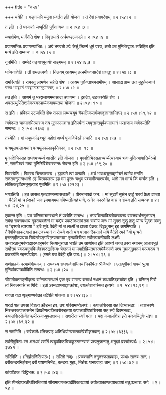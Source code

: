 +++
title = "०५४"

+++
यत्रेति । गङ्गामभि यमुना प्रवर्तत इति योजना । तं देशं प्रयागदेशम्  ॥  २।५४।२ ॥   

  

त इति । ते पश्यन्तो जग्मुरिति पूर्वेणान्वयः  ॥  २।५४।३  ॥   

  

यथाक्षेमेण, मार्गेणेति शेषः । निवृत्तमात्रे अर्धमण्डलकाले  ॥  २।५४।४  ॥   

  

प्रयागमभितः प्रयागस्याभितः । अग्रे भगवतो ऽग्रेः केतुं लिङगं धूमं पश्य, अतो ऽत्र मुनिर्भरद्वाजः सन्निहित इति मन्ये इति सम्बन्धः  ॥  २।५४।५  ॥   

  

नूनमिति । सम्भेदं गङ्गायमुनयोः सङ्गमम्  ॥  २।५४।६,७  ॥   

  

धन्विनाविति । तौ रामलक्ष्मणौ । निलयम् आश्रमम् तत्समीपवनप्रदेशं प्रापतुः  ॥  २।५४।८  ॥   

  

रामस्त्विति । रामस्तु लक्ष्मणेन सहेति शेषः । आश्रमं पूर्वोक्ताश्रमसमीपम् । आसाद्य प्राप्य ततः मुहूर्तमध्वानं गत्वा भरद्वाजं भरद्वाजाश्रममुपागमत्  ॥  २।५४।९  ॥   

  

तत इति । आश्रमं तु भरद्वाजाश्रममासाद्य उपागम्य । दूरादेव, उटजस्येति शेषः । अवतस्थुरितिश्लोकत्रयस्याप्येकवाक्यतया योजना  ॥  २।५४।१०  ॥   

  

स इति । प्रविश्य उटजमिति शेषः तपसा लब्धचश्रुषं त्रैकालिकसर्वजगद्वृत्तान्ताभिज्ञम्  ॥  २।५४।११,१२  ॥   

  

न्यवेदयत चात्मानमित्यारभ्य तत्र मूलफलाशना इतिपर्यन्तं स्ववृत्तान्तपूर्वकमात्मानं भरद्वाजाय न्यवेदयतेति सम्बन्धः  ॥  २।५४।१३१६  ॥   

  

तस्येति । गां मधुपर्काङ्गभूतं महोक्षं अर्घ्यं पूजाविधेरर्हं गन्धादि  ॥  २।५४।१७  ॥   

  

वन्यमूलफलाश्रयान् वन्यमूलफलप्रकृतिकान्  ॥  २।५४।१८  ॥   

  

मृगपक्षिभिस्सह राघवमभ्यर्च्य आसीन इति योजना । मृगपक्षिभिस्सहाभ्यर्च्येत्यस्यायं भावः मुनिप्रभावात्तिर्यञ्चो न, राममीश्वरं मत्वा मुनिनिर्विशेषास्सन्तः सेवन्त इति  ॥  २।५४।१९,२०  ॥   

  

चिरस्येति । चिरस्य चिरकालस्य । इहाश्रमे त्वां पश्यामि । अयं भावःचश्रुराद्यगोचरं त्वामेव मनसि सततमनुसन्दधानो ऽहं चिरकालस्य इह मम पुरतः चक्षुषा पश्यामीत्याश्चर्यम्, अतो मम भाग्यं किं वर्ण्यत इति । लौकिकदृष्टिमनुसृत्याह श्रुतमिति  ॥  २।५४।२१२३  ॥   

  

भगवन्निति । इत आसन्नः एतदाश्रमस्यासन्नवर्ती । पौरजानपदो जनः । मां सुदर्शं सुखेन द्रष्टुं शक्यं प्रेक्ष्य ज्ञात्वा । वैदेहीं मां च प्रेक्षको जनः इममाश्रममागमिष्यतीत्यहं मन्ये, अनेन कारणेनेह वासं न रोचय इति सम्बन्धः  ॥  २।५४।२४,२५  ॥   

  

एकान्त इति । यत्र यस्मिन्नाश्रमस्थाने तं पश्येति सम्बन्धः । भगवन्नित्यादिश्लोकत्रयस्य वास्तवार्थस्तुभगवन् सर्वज्ञ रावणवधार्थं गूढतयावतीर्णं मां यद्येवं प्रकटीकरोषि तदा सर्वोपि जनः मां सुदर्शं सुष्ठु द्रष्टुं योग्यं सुदर्शं विष्णुं च "दृश्यते त्वग्र्यया " इति श्रुतेः वैदेही मां च लक्ष्मीं च ज्ञात्वा प्रेक्षकः दिदृक्षुःसन् इह आगमिष्यति । तैनैवंविधप्रकटवासं प्रकटावस्थानं न रोचये अतो यत्र परमानन्दैकताने मयि वैदेही रमते "यो मृग्यते हस्तगृहीतपद्मया श्रियेतरैरङ्गविमृग्यमाणया" इत्यादिरीत्या सर्वैराश्रयणीयापि लक्ष्मीः अनवरतानुभवेप्यद्यारब्धानुभवेव नित्यानुरक्ता भवति तम् आश्रीयत इति आश्रयं जगत् तस्य स्थानम् आधारभूतं सर्वोत्तमं स्वरूपगुणविभवैर्ब्रह्मरुद्रादिभ्यः श्रेष्ठतमं मां ममातिप्रियतमस्त्वमेवैकान्ते पश्य गुह्याद्गुह्यतमं मत्स्वरूपं न प्रकटयेति रहस्योपदेशः । (रमते यत्र वैदेही इति पाठः )  ॥  २।५४।२६  ॥   

  

अर्थग्राहकं परमार्थबोधकम् । राघवस्य राघवत्वेनाभिनयं चिकीर्षतः श्रीविष्णोः । एतत्पूर्वोक्तं वाक्यं श्रुत्वा मुनिर्वाक्यमब्रवीदिति सम्बन्धः  ॥  २।५४।२७  ॥   

  

श्रीरामोक्तमङ्गीकृत्य रामेणाश्रमस्थानं पृष्ट इव रामस्य वासार्थं स्थानं कथयतिदशक्रोश इति । यस्मिन् गिरौ त्वं निवत्स्यसि स गिरिः । इतो ऽस्मदाश्रमाद्दशक्रोशः, दशक्रोशावस्थित इत्यर्थः  ॥  २।५४।२८,२९  ॥   

  

यावता यदा श्रृङ्गाण्यवेक्षते तदैवेति योजना  ॥  २।५४।३०  ॥   

  

शरदां शतं तपसा विहृत्य क्रीडन्त इव, तपः परिसमाप्येत्यर्थः । कपालशिरसा सह दिवमारूढाः । तपश्चरणे निरन्तरकपालासनेन क्षिप्रक्षीणत्वक्च्छिरोरुहतया कपालावशिष्टशिरसा सह सर्वे दिवमारूढाः, कपालशिरसेत्येतच्छरीरस्याप्युपलक्षणम् । सशरीराः स्वर्गं गताः । यद्वा कपालशिरा इति कस्यचिदृषेः संज्ञा  ॥  २।५४।३१,३२  ॥   

  

स राममिति । सर्वकामैः प्रतिजग्राह अतिथियोग्यसत्कारैर्वशीकृतवान्  ॥  २।५४।३३३६  ॥   

  

शर्वरीमुषिताः स्म अतःपरं वसतिं त्वदुपदिष्टचित्रकूटगमनवासं प्रत्यनुजानातु अनुज्ञां प्रयच्छेत्यर्थः  ॥  २।५४।३७४१  ॥   

  

सरिदिति । (निर्झरानिति पाठः ) । सरितो नद्यः । प्रस्रवणानि तनुतरजलप्रवाहाः, प्रस्थाः सानवः तान् । दरीकन्दरनिर्झरान् दरी पाषाणनिर्भेदः, कन्दराः गुहाः, निर्झराः घनप्रवाहाः तान्  ॥  २।५४।४२  ॥   

  

कोयष्टिकः टिट्टिभकः  ॥  २।५४।४३  ॥   

  

इति श्रीमहेश्वरतीर्थविरचितायां श्रीरामायणतत्त्वदीपिकाख्यायां अयोध्याकाण्डव्याख्यायां चतुःपञ्चाशः सर्गः  ॥  २।५४  ॥   

  

  


